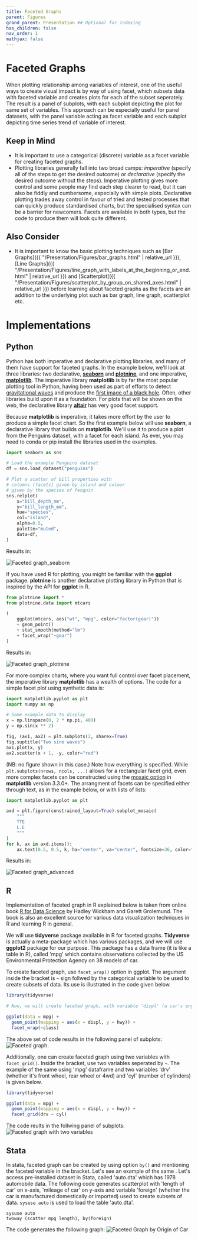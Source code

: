 ```yaml
---
title: Faceted Graphs
parent: Figures
grand_parent: Presentation ## Optional for indexing
has_children: false
nav_order: 1
mathjax: false
---
```


# Faceted Graphs

When plotting relationship among variables of interest, one of the useful ways to create visual impact is by way of using facet, which subsets data with faceted variable and creates plots for each of the subset seperately. The result is a panel of subplots, with each subplot depicting the plot for same set of variables. This approach can be especially useful for panel datasets, with the panel variable acting as facet variable and each subplot depicting time series trend of variable of interest.

## Keep in Mind

- It is important to use a categorical (discrete) variable as a facet variable for creating faceted graphs.
- Plotting libraries generally fall into two broad camps: *imperative* (specify all of the steps to get the desired outcome) or *declarative* (specify the desired outcome without the steps). Imperative plotting gives more control and some people may find each step clearer to read, but it can also be fiddly and cumbersome, especially with simple plots. Declarative plotting trades away control in favour of tried and tested processes that can quickly produce standardised charts, but the specialised syntax can be a barrier for newcomers. Facets are available in both types, but the code to produce them will look quite different.


## Also Consider

- It is important to know the basic plotting techniques such as [Bar Graphs]({{ "/Presentation/Figures/bar_graphs.html" | relative_url }}), [Line Graphs]({{ "/Presentation/Figures/line_graph_with_labels_at_the_beginning_or_end.html" | relative_url }}) and [Scatterplot]({{ "/Presentation/Figures/scatterplot_by_group_on_shared_axes.html" | relative_url }}) before learning about faceted graphs as the facets are an addition to the underlying plot such as bar graph, line graph, scatterplot etc.


# Implementations

## Python

Python has both imperative and declarative plotting libraries, and many of them have support for faceted graphs. In the example below, we'll look at three libraries: two declarative, [**seaborn**](https://seaborn.pydata.org/index.html) and [**plotnine**](https://plotnine.readthedocs.io/en/stable/index.html), and one imperative, [**matplotlib**](https://matplotlib.org/). The imperative library **matplotlib** is by far the most popular plotting tool in Python, having been used as part of efforts to detect [gravitational waves](https://www.gw-openscience.org/s/events/GW150914/GW150914_tutorial.html) and produce the [first image of a black hole](https://numpy.org/case-studies/blackhole-image/). Often, other libraries build upon it as a foundation. For plots that will be shown on the web, the declarative library [**altair**](https://altair-viz.github.io/) has very good facet support.

Because **matplotlib** is imperative, it takes more effort by the user to produce a simple facet chart. So the first example below will use **seaborn**, a declarative library that builds on **matplotlib**. We'll use it to produce a plot from the Penguins dataset, with a facet for each island. As ever, you may need to conda or pip install the libraries used in the examples.

```python
import seaborn as sns

# Load the example Penguins dataset
df = sns.load_dataset("penguins")

# Plot a scatter of bill properties with
# columns (facets) given by island and colour
# given by the species of Penguin
sns.relplot(
    x="bill_depth_mm",
    y="bill_length_mm",
    hue="species",
    col="island",
    alpha=0.5,
    palette="muted",
    data=df,
)
```

Results in:

![Faceted graph_seaborn](https://github.com/LOST-STATS/LOST-STATS.github.io/raw/master/Presentation/Figures/Images/Faceted_Graphs/seaborn_facet_example.png)

If you have used R for plotting, you might be familiar with the **ggplot** package. **plotnine** is another declarative plotting library in Python that is inspired by the API for **ggplot** in R.

```python
from plotnine import *
from plotnine.data import mtcars

(
    ggplot(mtcars, aes("wt", "mpg", color="factor(gear)"))
    + geom_point()
    + stat_smooth(method="lm")
    + facet_wrap("~gear")
)
```

Results in:

![Faceted graph_plotnine](https://github.com/LOST-STATS/LOST-STATS.github.io/raw/master/Presentation/Figures/Images/Faceted_Graphs/plotnine_facet_example.png)

For more complex charts, where you want full control over facet placement, the imperative library **matplotlib** has a wealth of options. The code for a simple facet plot using synthetic data is:

```python
import matplotlib.pyplot as plt
import numpy as np

# Some example data to display
x = np.linspace(0, 2 * np.pi, 400)
y = np.sin(x ** 2)

fig, (ax1, ax2) = plt.subplots(2, sharex=True)
fig.suptitle("Two sine waves")
ax1.plot(x, y)
ax2.scatter(x + 1, -y, color="red")
```

(NB: no figure shown in this case.) Note how everything is specified. While `plt.subplots(nrows, ncols, ...)` allows for a rectangular facet grid, even more complex facets can be constructed using the [mosaic option](https://matplotlib.org/3.3.0/tutorials/provisional/mosaic.html) in **matplotlib** version 3.3.0+. The arrangment of facets can be specified either through text, as in the example below, or with lists of lists:

```python
import matplotlib.pyplot as plt

axd = plt.figure(constrained_layout=True).subplot_mosaic(
    """
    TTE
    L.E
    """
)
for k, ax in axd.items():
    ax.text(0.5, 0.5, k, ha="center", va="center", fontsize=36, color="darkgrey")
```

Results in:

![Faceted graph_advanced](https://github.com/LOST-STATS/LOST-STATS.github.io/raw/master/Presentation/Figures/Images/Faceted_Graphs/matplotlib_advanced_facet.png)



## R

Implementation of faceted graph in R explained below is taken from online book [R for Data Science](https://r4ds.had.co.nz/data-visualisation.html#facets) by Hadley Wickham and Garett Grolemund. The book is also an excellent source for various data visualization techniques in R and learning R in general.

We will use **tidyverse** package available in R for faceted graphs. **Tidyverse** is actually a meta-package which has various packages, and we will use **ggplot2** package for our purpose. This package has a data frame (it is like a table in R), called 'mpg' which contains observations collected by the US Environmental Protection Agency on 38 models of car.

To create faceted graph, use `facet_wrap()` option in ggplot. The argument inside the bracket is `~` sign follwed by the categorical variable to be used to create subsets of data. Its use is illustrated in the code given below.

```r
library(tidyverse)

# Now, we will create faceted graph, with variable 'displ' (a car's engine size) on  # x-axis and variable 'hwy (car's fuel efficiency on highway) on y-axis. We will use # `facet_wrap(~class)` option to created faceted graph. The variable 'class' denotes # type of car. We use 'geom_point()` to create a scatterplot.

ggplot(data = mpg) +
  geom_point(mapping = aes(x = displ, y = hwy)) +
  facet_wrap(~class)
```
The above set of code results in the following panel of subplots:
![Faceted graph](https://github.com/LOST-STATS/LOST-STATS.github.io/raw/master/Presentation/Figures/Images/Faceted_Graphs/faceted_graph_class.png).

Additionally, one can create faceted graph using two variables with `facet_grid()`. Inside the bracket, use two variables seperated by `~`. The example of the same using 'mpg' dataframe and two variables 'drv' (whether it's front wheel, rear wheel or 4wd) and 'cyl' (number of cylinders) is given below.

```r
library(tidyverse)

ggplot(data = mpg) +
  geom_point(mapping = aes(x = displ, y = hwy)) +
  facet_grid(drv ~ cyl)
```
The code reults in the follwing panel of subplots:
![Faceted graph with two variables](https://github.com/LOST-STATS/LOST-STATS.github.io/raw/master/Presentation/Figures/Images/Faceted_Graphs/faceted_graph_two_variables.png)


## Stata

In stata, faceted graph can be created by using option `by()` and mentioning the faceted variable in the bracket. Let's see an example of the same . Let's access pre-installed dataset in Stata, called 'auto.dta' which has 1978 automobile data. The following code generates scatterplot with 'length of car' on x-axis, 'mileage of car' on y-axis and variable 'foreign' (whether the car is manufactured domestically or imported) used to create subsets of data. `sysuse auto` is used to load the table 'auto.dta'.

```
sysuse auto
twoway (scatter mpg length), by(foreign)
```

The code generates the following graph:
![Faceted Graph by Origin of Car](https://github.com/LOST-STATS/LOST-STATS.github.io/raw/master/Presentation/Figures/Images/Faceted_Graphs/stata_faceted_graph.png)


